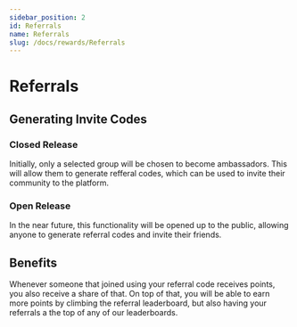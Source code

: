 ```yaml
---
sidebar_position: 2
id: Referrals
name: Referrals
slug: /docs/rewards/Referrals
---
```


# Referrals

## Generating Invite Codes

### Closed Release

Initially, only a selected group will be chosen to become ambassadors. This will allow them to generate refferal codes, which can be used to invite their community to the platform.

### Open Release

In the near future, this functionality will be opened up to the public, allowing anyone to generate referral codes and invite their friends.

## Benefits 

Whenever someone that joined using your referral code receives points, you also receive a share of that. On top of that, you will be able to earn more points by climbing the referral leaderboard, but also having your referrals a the top of any of our leaderboards.
